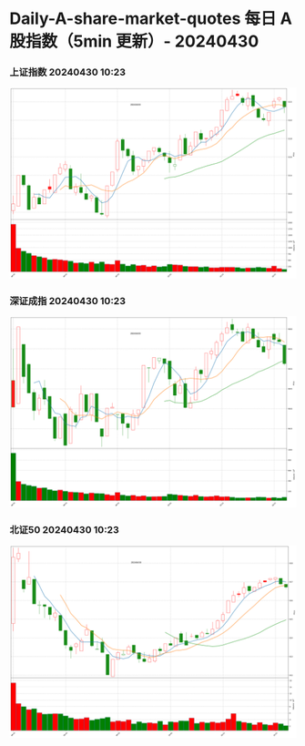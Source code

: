 
# Daily-A-share-market-quotes 每日 A 股指数（5min 更新）- 20240430

### 上证指数 20240430 10:23
![](./fig/2024/4/20240430-sh000001.png)

### 深证成指 20240430 10:23
![](./fig/2024/4/20240430-sz399001.png)

### 北证50 20240430 10:23
![](./fig/2024/4/20240430-bj899050.png)
